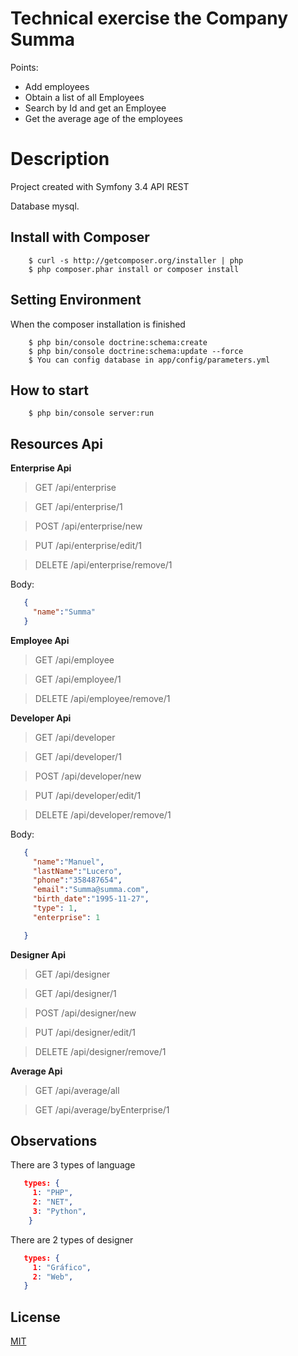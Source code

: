 # Technical exercise the Company Summa
Points:
* Add employees
* Obtain a list of all Employees
* Search by Id and get an Employee
* Get the average age of the employees
# Description 

Project created with Symfony 3.4 API REST

Database mysql.

## Install with Composer

```
    $ curl -s http://getcomposer.org/installer | php
    $ php composer.phar install or composer install
```

## Setting Environment
When the composer installation is finished
```
    $ php bin/console doctrine:schema:create
    $ php bin/console doctrine:schema:update --force
    $ You can config database in app/config/parameters.yml

```

## How to start
```
    $ php bin/console server:run
```

## Resources Api

**Enterprise Api**

>GET /api/enterprise

>GET /api/enterprise/1

>POST /api/enterprise/new

>PUT /api/enterprise/edit/1

>DELETE /api/enterprise/remove/1

Body:

```json
   {
     "name":"Summa"
   }
```
**Employee Api**

>GET /api/employee

>GET /api/employee/1

>DELETE /api/employee/remove/1

**Developer Api**

>GET /api/developer

>GET /api/developer/1

>POST /api/developer/new

>PUT /api/developer/edit/1

>DELETE /api/developer/remove/1

Body:

```json
   {
     "name":"Manuel",
     "lastName":"Lucero",
     "phone":"358487654",
     "email":"Summa@summa.com",
     "birth_date":"1995-11-27",
     "type": 1,
     "enterprise": 1 

   }
```
**Designer Api**

>GET /api/designer

>GET /api/designer/1

>POST /api/designer/new

>PUT /api/designer/edit/1

>DELETE /api/designer/remove/1

**Average Api**

>GET /api/average/all

>GET /api/average/byEnterprise/1


## Observations
There are 3 types of language
```json
   types: {
     1: "PHP",
     2: "NET",
     3: "Python",
    }
```
There are 2 types of designer
```json
   types: {
     1: "Gráfico",
     2: "Web",
   }
```
## License
[MIT](https://choosealicense.com/licenses/mit/)

